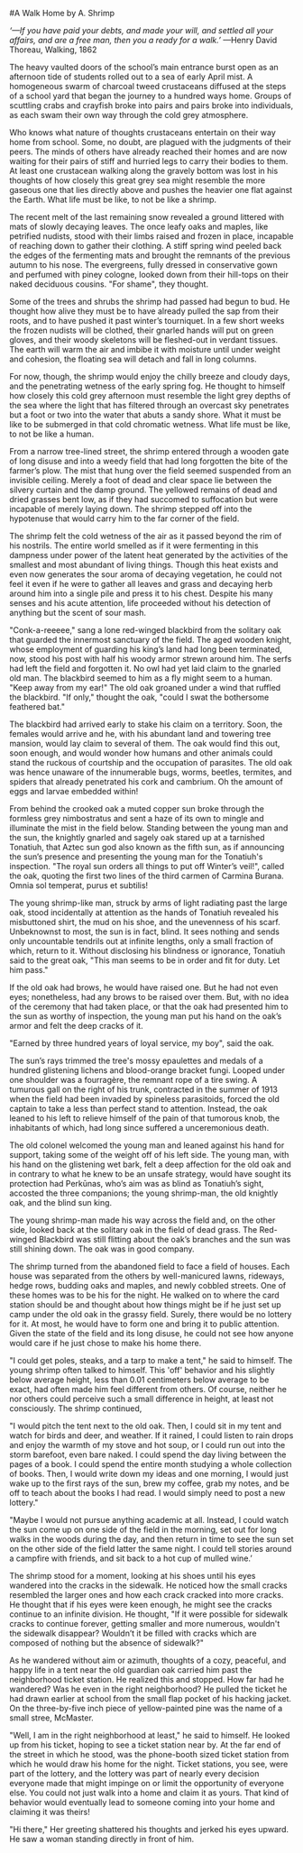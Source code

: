 #A Walk Home by A. Shrimp*‘—If you have paid your debts, and made your will, and settled all your affairs, and are a free man, then you a ready for a walk.’* —Henry David Thoreau, Walking, 1862 The heavy vaulted doors of the school’s main entrance burst open as an afternoon tide of students rolled out to a sea of early April mist. A homogeneous swarm of charcoal tweed crustaceans diffused at the steps of a school yard that began the journey to a hundred ways home. Groups of scuttling crabs and crayfish broke into pairs and pairs broke into individuals, as each swam their own way through the cold grey atmosphere.
Who knows what nature of thoughts crustaceans entertain on their way home from school. Some, no doubt, are plagued with the judgments of their peers. The minds of others have already reached their homes and are now waiting for their pairs of stiff and hurried legs to carry their bodies to them. At least one crustacean walking along the gravely bottom was lost in his thoughts of how closely this great grey sea might resemble the more gaseous one that lies directly above and pushes the heavier one flat against the Earth. What life must be like, to not be like a shrimp.
The recent melt of the last remaining snow revealed a ground littered with mats of slowly decaying leaves. The once leafy oaks and maples, like petrified nudists, stood with their limbs raised and frozen in place, incapable of reaching down to gather their clothing. A stiff spring wind peeled back the edges of the fermenting mats and brought the remnants of the previous autumn to his nose. The evergreens, fully dressed in conservative gown and perfumed with piney cologne, looked down from their hill-tops on their naked deciduous cousins. "For shame", they thought.
Some of the trees and shrubs the shrimp had passed had begun to bud. He thought how alive they must be to have already pulled the sap from their roots, and to have pushed it past winter’s tourniquet. In a few short weeks the frozen nudists will be clothed, their gnarled hands will put on green gloves, and their woody skeletons will be fleshed-out in verdant tissues. The earth will warm the air and imbibe it with moisture until under weight and cohesion, the floating sea will detach and fall in long columns. 
For now, though, the shrimp would enjoy the chilly breeze and cloudy days, and the penetrating wetness of the early spring fog. He thought to himself how closely this cold grey afternoon must resemble the light grey depths of the sea where the light that has filtered through an overcast sky penetrates but a foot or two into the water that abuts a sandy shore. What it must be like to be submerged in that cold chromatic wetness. What life must be like, to not be like a human.
From a narrow tree-lined street, the shrimp entered through a wooden gate of long disuse and into a weedy field that had long forgotten the bite of the farmer’s plow. The mist that hung over the field seemed suspended from an invisible ceiling. Merely a foot of dead and clear space lie between the silvery curtain and the damp ground. The yellowed remains of dead and dried grasses bent low, as if they had succomed to suffocation but were incapable of merely laying down. The shrimp stepped off into the hypotenuse that would carry him to the far corner of the field. 
The shrimp felt the cold wetness of the air as it passed beyond the rim of his nostrils. The entire world smelled as if it were fermenting in this dampness under power of the latent heat generated by the activities of the smallest and most abundant of living things. Though this heat exists and even now generates the sour aroma of decaying vegetation, he could not feel it even if he were to gather all leaves and grass and decaying herb around him into a single pile and press it to his chest. Despite his many senses and his acute attention, life proceeded without his detection of anything but the scent of sour mash.
"Conk-a-reeeee," sang a lone red-winged blackbird from the solitary oak that guarded the innermost sanctuary of the field. The aged wooden knight, whose employment of guarding his king’s land had long been terminated, now, stood his post with half his woody armor strewn around him. The serfs had left the field and forgotten it. No owl had yet laid claim to the gnarled old man. The blackbird seemed to him as a fly might seem to a human. "Keep away from my ear!" The old oak groaned under a wind that ruffled the blackbird. "If only," thought the oak, "could I swat the bothersome feathered bat."
The blackbird had arrived early to stake his claim on a territory. Soon, the females would arrive and he, with his abundant land and towering tree mansion, would lay claim to several of them. The oak would find this out, soon enough, and would wonder how humans and other animals could stand the ruckous of courtship and the occupation of parasites. The old oak was hence unaware of the innumerable bugs, worms, beetles, termites, and spiders that already penetrated his cork and cambrium. Oh the amount of eggs and larvae embedded within!From behind the crooked oak a muted copper sun broke through the formless grey nimbostratus and sent a haze of its own to mingle and illuminate the mist in the field below. Standing between the young man and the sun, the knightly gnarled and sagely oak stared up at a tarnished Tonatiuh, that Aztec sun god also known as the fifth sun, as if announcing the sun’s presence and presenting the young man for the Tonatiuh's inspection. "The royal sun orders all things to put off Winter’s veil!", called the oak, quoting the first two lines of the third carmen of Carmina Burana. Omnia sol temperat, purus et subtilis!The young shrimp-like man, struck by arms of light radiating past the large oak, stood incidentally at attention as the hands of Tonatiuh revealed his misbuttoned shirt, the mud on his shoe, and the unevenness of his scarf. Unbeknownst to most, the sun is in fact, blind. It sees nothing and sends only uncountable tendrils out at infinite lengths, only a small fraction of which, return to it. Without disclosing his blindness or ignorance, Tonatiuh said to the great oak, "This man seems to be in order and fit for duty. Let him pass."
If the old oak had brows, he would have raised one. But he had not even eyes; nonetheless, had any brows to be raised over them. But, with no idea of the ceremony that had taken place, or that the oak had presented him to the sun as worthy of inspection, the young man put his hand on the oak’s armor and felt the deep cracks of it. 
"Earned by three hundred years of loyal service, my boy", said the oak. 
The sun’s rays trimmed the tree's mossy epaulettes and medals of a hundred glistening lichens and blood-orange bracket fungi. Looped under one shoulder was a fourragère, the remnant rope of a tire swing. A tumurous gall on the right of his trunk, contracted in the summer of 1913 when the field had been invaded by spineless parasitoids, forced the old captain to take a less than perfect stand to attention. Instead, the oak leaned to his left to relieve himself of the pain of that tumorous knob, the inhabitants of which, had long since suffered a unceremonious death. 
The old colonel welcomed the young man and leaned against his hand for support, taking some of the weight off of his left side. The young man, with his hand on the glistening wet bark, felt a deep affection for the old oak and in contrary to what he knew to be an unsafe strategy, would have sought its protection had Perkūnas, who’s aim was as blind as Tonatiuh’s sight, accosted the three companions; the young shrimp-man, the old knightly oak, and the blind sun king.The young shrimp-man made his way across the field and, on the other side, looked back at the solitary oak in the field of dead grass. The Red-winged Blackbird was still flitting about the oak’s branches and the sun was still shining down. The oak was in good company. 
The shrimp turned from the abandoned field to face a field of houses. Each house was separated from the others by well-manicured lawns, rideways, hedge rows, budding oaks and maples, and newly cobbled streets. One of these homes was to be his for the night. He walked on to where the card station should be and thought about how things might be if he just set up camp under the old oak in the grassy field. Surely, there would be no lottery for it. At most, he would have to form one and bring it to public attention. Given the state of the field and its long disuse, he could not see how anyone would care if he just chose to make his home there."I could get poles, steaks, and a tarp to make a tent," he said to himself. The young shrimp often talked to himself. This 'off' behavior and his slightly below average height, less than 0.01 centimeters below average to be exact, had often made him feel different from others. Of course, neither he nor others could perceive such a small difference in height, at least not consciously. The shrimp continued,
"I would pitch the tent next to the old oak. Then, I could sit in my tent and watch for birds and deer, and weather. If it rained, I could listen to rain drops and enjoy the warmth of my stove and hot soup, or I could run out into the storm barefoot, even bare naked. I could spend the day living between the pages of a book. I could spend the entire month studying a whole collection of books. Then, I would write down my ideas and one morning, I would just wake up to the first rays of the sun, brew my coffee, grab my notes, and be off to teach about the books I had read. I would simply need to post a new lottery."
"Maybe I would not pursue anything academic at all. Instead, I could watch the sun come up on one side of the field in the morning, set out for long walks in the woods during the day, and then return in time to see the sun set on the other side of the field latter the same night. I could tell stories around a campfire with friends, and sit back to a hot cup of mulled wine.’The shrimp stood for a moment, looking at his shoes until his eyes wandered into the cracks in the sidewalk. He noticed how the small cracks resembled the larger ones and how each crack cracked into more cracks. He thought that if his eyes were keen enough, he might see the cracks continue to an infinite division. He thought, "If it were possible for sidewalk cracks to continue forever, getting smaller and more numerous, wouldn't the sidewalk disappear? Wouldn’t it be filled with cracks which are composed of nothing but the absence of sidewalk?"
As he wandered without aim or azimuth, thoughts of a cozy, peaceful, and happy life in a tent near the old guardian oak carried him past the neighborhood ticket station. He realized this and stopped. How far had he wandered? Was he even in the right neighborhood? He pulled the ticket he had drawn earlier at school from the small flap pocket of his hacking jacket. On the three-by-five inch piece of yellow-painted pine was the name of a small stree, McMaster. 
"Well, I am in the right neighborhood at least," he said to himself. He looked up from his ticket, hoping to see a ticket station near by. At the far end of the street in which he stood, was the phone-booth sized ticket station from which he would draw his home for the night. Ticket stations, you see, were part of the lottery, and the lottery was part of nearly every decision everyone made that might impinge on or limit the opportunity of everyone else. You could not just walk into a home and claim it as yours. That kind of behavior would eventually lead to someone coming into your home and claiming it was theirs!"Hi there," Her greeting shattered his thoughts and jerked his eyes upward. He saw a woman standing directly in front of him.
